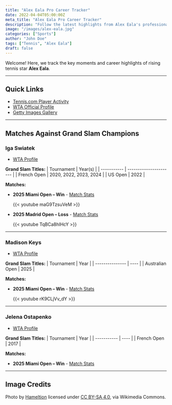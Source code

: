 ```yaml
---
title: "Alex Eala Pro Career Tracker"
date: 2022-04-04T05:00:00Z
meta_title: "Alex Eala Pro Career Tracker"
description: "Follow the latest highlights from Alex Eala's professional tennis career."
image: "/images/alex-eala.jpg"
categories: ["Sports"]
author: "John Doe"
tags: ["Tennis", "Alex Eala"]
draft: false
---
```


Welcome! Here, we track the key moments and career highlights of rising tennis star **Alex Eala**.

---

## Quick Links

- [Tennis.com Player Activity](https://www.tennis.com/players-rankings/alexandra-eala-sr-competitor-627278/activity/)
- [WTA Official Profile](https://www.wtatennis.com/players/330332/alexandra-eala/#overview)
- [Getty Images Gallery](https://www.gettyimages.com/search/2/image?family=editorial&phrase=alexandra%20eala)

---

## Matches Against Grand Slam Champions

### Iga Swiatek

- [WTA Profile](https://www.wtatennis.com/players/326408/iga-swiatek)

**Grand Slam Titles:**
| Tournament  | Year(s)                |
| ----------- | ---------------------- |
| French Open | 2020, 2022, 2023, 2024 |
| US Open     | 2022                   |

**Matches:**
- **2025 Miami Open – Win** - [Match Stats](https://www.tennis.com/tournaments/sr-tournament-2743-miami-usa/sr-match-58906263/)

  {{< youtube maG9TzsuVeM >}}

- **2025 Madrid Open – Loss** - [Match Stats](https://www.tennis.com/tournaments/sr-tournament-2785-madrid-spain/sr-match-59915292/)

  {{< youtube TqBCa8hIHcY >}}

---

### Madison Keys

- [WTA Profile](https://www.wtatennis.com/players/316959/madison-keys)

**Grand Slam Titles:**
| Tournament      | Year |
| --------------- | ---- |
| Australian Open | 2025 |

**Matches:**
- **2025 Miami Open – Win** - [Match Stats](https://www.tennis.com/tournaments/sr-tournament-2743-miami-usa/sr-match-58906303/)

  {{< youtube rK9CLjVv_dY >}}

---

### Jelena Ostapenko

- [WTA Profile](https://www.wtatennis.com/players/319939/jelena-ostapenko)

**Grand Slam Titles:**
| Tournament  | Year |
| ----------- | ---- |
| French Open | 2017 |

**Matches:**
- **2025 Miami Open – Win** - [Match Stats](https://www.tennis.com/tournaments/sr-tournament-2743-miami-usa/sr-match-58906325/)

---

## Image Credits

Photo by [Hameltion](https://commons.wikimedia.org/wiki/File:Alex_Eala_(2024_US_Open)_02_(cropped2).jpg) licensed under [CC BY-SA 4.0](https://creativecommons.org/licenses/by-sa/4.0), via Wikimedia Commons.